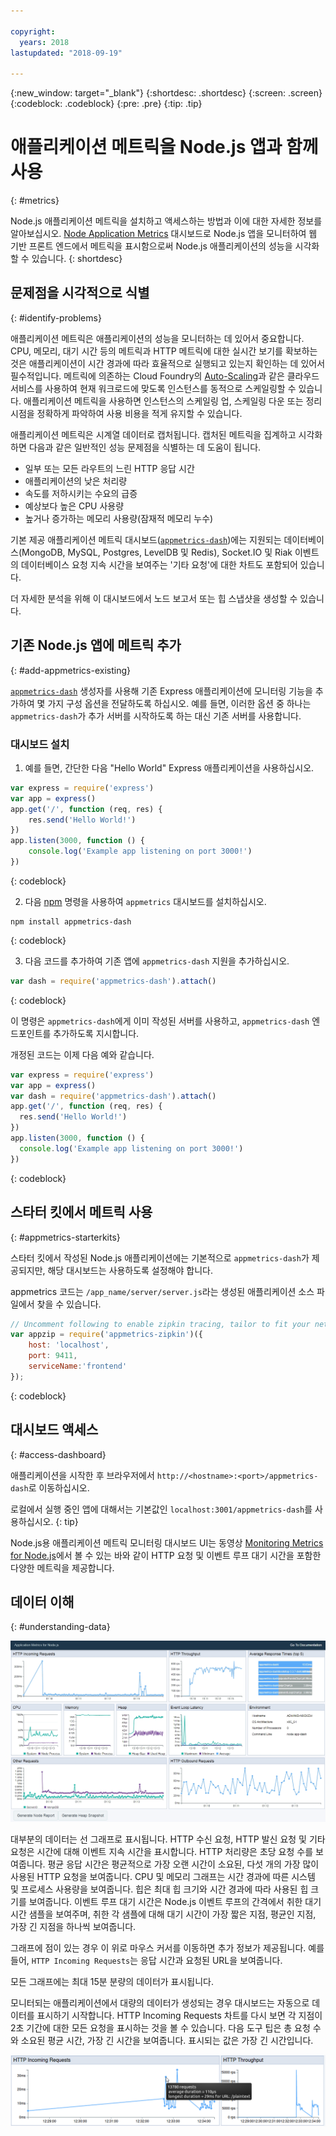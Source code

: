 ```yaml
---

copyright:
  years: 2018
lastupdated: "2018-09-19"

---
```


{:new_window: target="_blank"}
{:shortdesc: .shortdesc}
{:screen: .screen}
{:codeblock: .codeblock}
{:pre: .pre}
{:tip: .tip}

# 애플리케이션 메트릭을 Node.js 앱과 함께 사용
{: #metrics}

Node.js 애플리케이션 메트릭을 설치하고 액세스하는 방법과 이에 대한 자세한 정보를 알아보십시오. [Node Application Metrics](https://developer.ibm.com/code/open/projects/node-application-metrics/) 대시보드로 Node.js 앱을 모니터하여 웹 기반 프론트 엔드에서 메트릭을 표시함으로써 Node.js 애플리케이션의 성능을 시각화할 수 있습니다.
{: shortdesc}

## 문제점을 시각적으로 식별
{: #identify-problems}

애플리케이션 메트릭은 애플리케이션의 성능을 모니터하는 데 있어서 중요합니다. CPU, 메모리, 대기 시간 등의 메트릭과 HTTP 메트릭에 대한 실시간 보기를 확보하는 것은 애플리케이션이 시간 경과에 따라 효율적으로 실행되고 있는지 확인하는 데 있어서 필수적입니다. 메트릭에 의존하는 Cloud Foundry의 [Auto-Scaling](/docs/services/Auto-Scaling/index.html)과 같은 클라우드 서비스를 사용하여 현재 워크로드에 맞도록 인스턴스를 동적으로 스케일링할 수 있습니다. 애플리케이션 메트릭을 사용하면 인스턴스의 스케일링 업, 스케일링 다운 또는 정리 시점을 정확하게 파악하여 사용 비용을 적게 유지할 수 있습니다. 

애플리케이션 메트릭은 시계열 데이터로 캡처됩니다. 캡처된 메트릭을 집계하고 시각화하면 다음과 같은 일반적인 성능 문제점을 식별하는 데 도움이 됩니다. 

* 일부 또는 모든 라우트의 느린 HTTP 응답 시간
* 애플리케이션의 낮은 처리량
* 속도를 저하시키는 수요의 급증
* 예상보다 높은 CPU 사용량
* 높거나 증가하는 메모리 사용량(잠재적 메모리 누수)

기본 제공 애플리케이션 메트릭 대시보드([`appmetrics-dash`](https://github.com/RuntimeTools/appmetrics-dash))에는 지원되는 데이터베이스(MongoDB, MySQL, Postgres, LevelDB 및 Redis), Socket.IO 및 Riak 이벤트의 데이터베이스 요청 지속 시간을 보여주는 '기타 요청'에 대한 차트도 포함되어 있습니다. 

더 자세한 분석을 위해 이 대시보드에서 노드 보고서 또는 힙 스냅샷을 생성할 수 있습니다. 

## 기존 Node.js 앱에 메트릭 추가
{: #add-appmetrics-existing}

[`appmetrics-dash`](https://github.com/RuntimeTools/appmetrics-dash) 생성자를 사용해 기존 Express 애플리케이션에 모니터링 기능을 추가하여 몇 가지 구성 옵션을 전달하도록 하십시오. 예를 들면, 이러한 옵션 중 하나는 `appmetrics-dash`가 추가 서버를 시작하도록 하는 대신 기존 서버를 사용합니다. 

### 대시보드 설치

1. 예를 들면, 간단한 다음 "Hello World" Express 애플리케이션을 사용하십시오. 
  ```js
  var express = require('express')
  var app = express()
  app.get('/', function (req, res) {
      res.send('Hello World!')
  })
  app.listen(3000, function () {
      console.log('Example app listening on port 3000!')
  })
  ```
  {: codeblock}

2. 다음 [npm](https://nodejs.org/) 명령을 사용하여 `appmetrics` 대시보드를 설치하십시오. 
  ```
  npm install appmetrics-dash
  ```
  {: codeblock}

3. 다음 코드를 추가하여 기존 앱에 `appmetrics-dash` 지원을 추가하십시오. 
  ```js
  var dash = require('appmetrics-dash').attach()
  ```
  {: codeblock}

  이 명령은 `appmetrics-dash`에게 이미 작성된 서버를 사용하고, `appmetrics-dash` 엔드포인트를 추가하도록 지시합니다. 

  개정된 코드는 이제 다음 예와 같습니다. 
  ```js
  var express = require('express')
  var app = express()
  var dash = require('appmetrics-dash').attach()
  app.get('/', function (req, res) {
    res.send('Hello World!')
  })
  app.listen(3000, function () {
    console.log('Example app listening on port 3000!')
  })
  ```
  {: codeblock}

## 스타터 킷에서 메트릭 사용
{: #appmetrics-starterkits}

스타터 킷에서 작성된 Node.js 애플리케이션에는 기본적으로 `appmetrics-dash`가 제공되지만, 해당 대시보드는 사용하도록 설정해야 합니다. 

appmetrics 코드는 `/app_name/server/server.js`라는 생성된 애플리케이션 소스 파일에서 찾을 수 있습니다. 
```js
// Uncomment following to enable zipkin tracing, tailor to fit your network configuration:
var appzip = require('appmetrics-zipkin')({
    host: 'localhost',
    port: 9411,
    serviceName:'frontend'
});
```
{: codeblock}

## 대시보드 액세스
{: #access-dashboard}

애플리케이션을 시작한 후 브라우저에서 `http://<hostname>:<port>/appmetrics-dash`로 이동하십시오. 

로컬에서 실행 중인 앱에 대해서는 기본값인 `localhost:3001/appmetrics-dash`를 사용하십시오.
{: tip}

Node.js용 애플리케이션 메트릭 모니터링 대시보드 UI는 동영상 [Monitoring Metrics for Node.js](https://www.youtube.com/watch?v=7hV8gKlMYLs&feature=youtu.be)에서 볼 수 있는 바와 같이 HTTP 요청 및 이벤트 루프 대기 시간을 포함한 다양한 메트릭을 제공합니다. 

## 데이터 이해
{: #understanding-data}

![Appmetrics 대시보드](images/appmetricsdash-1.png)

대부분의 데이터는 선 그래프로 표시됩니다. HTTP 수신 요청, HTTP 발신 요청 및 기타 요청은 시간에 대해 이벤트 지속 시간을 표시합니다. HTTP 처리량은 초당 요청 수를 보여줍니다. 평균 응답 시간은 평균적으로 가장 오랜 시간이 소요된, 다섯 개의 가장 많이 사용된 HTTP 요청을 보여줍니다. CPU 및 메모리 그래프는 시간 경과에 따른 시스템 및 프로세스 사용량을 보여줍니다. 힙은 최대 힙 크기와 시간 경과에 따라 사용된 힙 크기를 보여줍니다. 이벤트 루프 대기 시간은 Node.js 이벤트 루프의 간격에서 취한 대기 시간 샘플을 보여주며, 취한 각 샘플에 대해 대기 시간이 가장 짧은 지점, 평균인 지점, 가장 긴 지점을 하나씩 보여줍니다. 

그래프에 점이 있는 경우 이 위로 마우스 커서를 이동하면 추가 정보가 제공됩니다. 예를 들어, `HTTP Incoming Requests`는 응답 시간과 요청된 URL을 보여줍니다. 

모든 그래프에는 최대 15분 분량의 데이터가 표시됩니다. 

모니터되는 애플리케이션에서 대량의 데이터가 생성되는 경우 대시보드는 자동으로 데이터를 표시하기 시작합니다. HTTP Incoming Requests 차트를 다시 보면 각 지점이 2초 기간에 대한 모든 요청을 표시하는 것을 볼 수 있습니다. 다음 도구 팁은 총 요청 수와 소요된 평균 시간, 가장 긴 시간을 보여줍니다. 표시되는 값은 가장 긴 시간입니다. 

![도구 팁 표시](images/tooltip-1.png)




